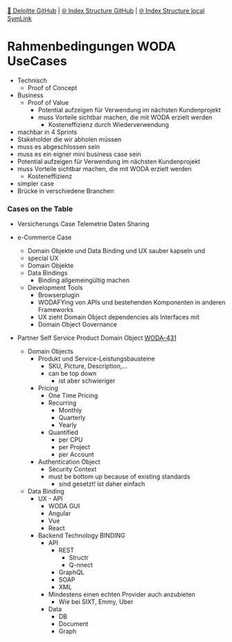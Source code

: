 [📁 Deloitte GitHub](/cerulean-circle-unlimited-2cu/product/partner-management/deloitte.md) | [🌐 Index Structure GitHub](/cerulean-circle-unlimited-2cu/product/partner-management/deloitte/rahmenbedingungen-woda-usecases.md) | [🌐 Index Structure local SymLink](./rahmenbedingungen-woda-usecases.entry.md)

# Rahmenbedingungen WODA UseCases

- Technisch
  - Proof of Concept
- Business
  - Proof of Value
    - Potential aufzeigen für Verwendung im nächsten Kundenprojekt
    - muss Vorteile sichtbar machen, die mit WODA erzielt werden
      - Kosteneffizienz durch Wiederverwendung
- machbar in 4 Sprints
- Stakeholder die wir abholen müssen
- muss es abgeschlossen sein
- muss es ein eigner mini business case sein
- Potential aufzeigen für Verwendung im nächsten Kundenprojekt
- muss Vorteile sichtbar machen, die mit WODA erzielt werden
  - Kosteneffizienz
- simpler case
- Brücke in verschiedene Branchen

### Cases on the Table

- Versicherungs Case Telemetrie Daten Sharing

- e-Commerce Case
  - Domain Objekte und Data Binding und UX sauber kapseln und
  - special UX
  - Domain Objekte
  - Data Bindings
    - Binding allgemeingültig machen
  - Development Tools
    - Browserplugin
    - WODAFYing von APIs und bestehenden Komponenten in anderen Frameworks
    - UX zieht Domain Object dependencies als Interfaces mit
    - Domain Object Governance

- Partner Self Service Product Domain Object  [WODA-431](https://2cu.atlassian.net/browse/WODA-431?src=confmacro)
  - Domain Objects
    - Produkt und Service-Leistungsbausteine
      - SKU, Picture, Description,…
      - can be top down
        - ist aber schwieriger
    - Pricing
      - One Time Pricing
      - Recurring
        - Monthly
        - Quarterly
        - Yearly
      - Quantified
        - per CPU
        - per Project
        - per Account
    - Authentication Object
      - Security Context
      - must be bottom up because of existing standards
        - sind gesetzt! ist daher einfach
  - Data Binding
    - UX - API
      - WODA GUI
      - Angular
      - Vue
      - React
    - Backend Technology BINDING
      - API
        - REST
          - Structr
          - Q-nnect
        - GraphQL
        - SOAP
        - XML
      - Mindestens einen echten Provider auch anzubieten
        - Wie bei SIXT, Emmy, Uber
      - Data
        - DB
        - Document
        - Graph
